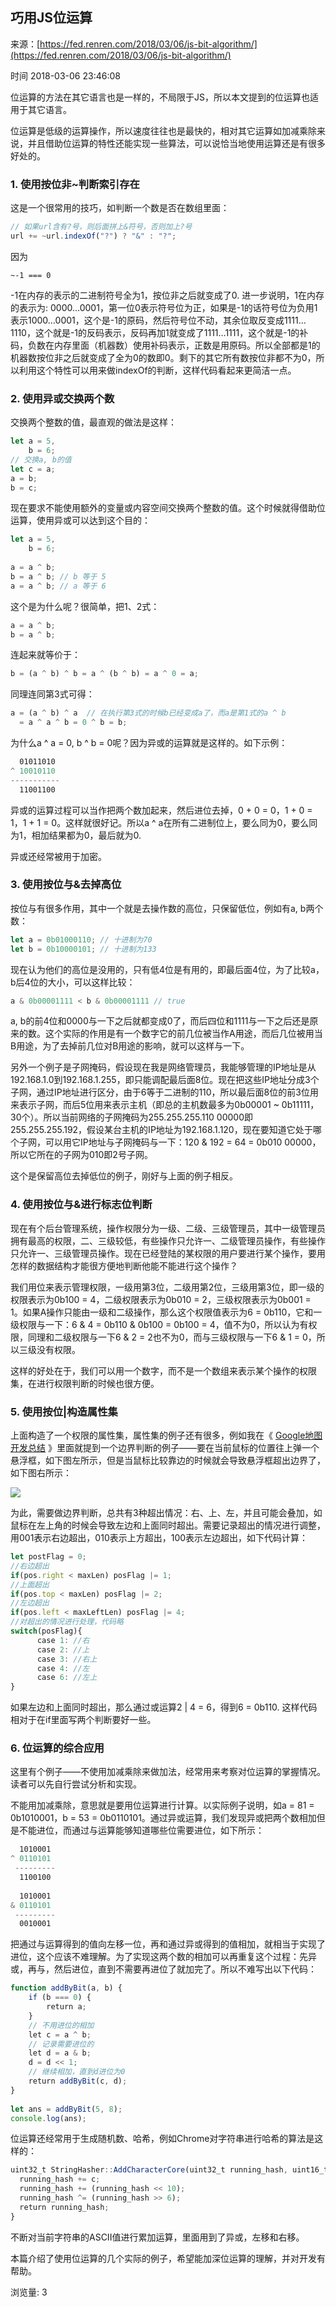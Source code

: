 ## 巧用JS位运算

来源：[https://fed.renren.com/2018/03/06/js-bit-algorithm/](https://fed.renren.com/2018/03/06/js-bit-algorithm/)

时间 2018-03-06 23:46:08

 
位运算的方法在其它语言也是一样的，不局限于JS，所以本文提到的位运算也适用于其它语言。
 
位运算是低级的运算操作，所以速度往往也是最快的，相对其它运算如加减乘除来说，并且借助位运算的特性还能实现一些算法，可以说恰当地使用运算还是有很多好处的。
 
### 1. 使用按位非~判断索引存在
 
这是一个很常用的技巧，如判断一个数是否在数组里面：

```js
// 如果url含有?号，则后面拼上&符号，否则加上?号
url += ~url.indexOf("?") ? "&" : "?";

```
 
因为
 
`~-1 === 0`
 
-1在内存的表示的二进制符号全为1，按位非之后就变成了0. 进一步说明，1在内存的表示为: 0000…0001，第一位0表示符号位为正，如果是-1的话符号位为负用1表示1000…0001，这个是-1的原码，然后符号位不动，其余位取反变成1111…1110，这个就是-1的反码表示，反码再加1就变成了1111…1111，这个就是-1的补码，负数在内存里面（机器数）使用补码表示，正数是用原码。所以全部都是1的机器数按位非之后就变成了全为0的数即0。剩下的其它所有数按位非都不为0，所以利用这个特性可以用来做indexOf的判断，这样代码看起来更简洁一点。
 
### 2. 使用异或交换两个数
 
交换两个整数的值，最直观的做法是这样：

```js
let a = 5,
    b = 6;
// 交换a, b的值 
let c = a;
a = b;
b = c;

```
 
现在要求不能使用额外的变量或内容空间交换两个整数的值。这个时候就得借助位运算，使用异或可以达到这个目的：

```js
let a = 5,
    b = 6;
 
a = a ^ b;
b = a ^ b; // b 等于 5
a = a ^ b; // a 等于 6

```
 
这个是为什么呢？很简单，把1、2式：

```js
a = a ^ b;
b = a ^ b;

```
 
连起来就等价于：

```js
b = (a ^ b) ^ b = a ^ (b ^ b) = a ^ 0 = a;

```
 
同理连同第3式可得：

```js
a = (a ^ b) ^ a  // 在执行第3式的时候b已经变成a了，而a是第1式的a ^ b
  = a ^ a ^ b = 0 ^ b = b;

```
 
为什么a ^ a = 0, b ^ b = 0呢？因为异或的运算就是这样的。如下示例：

```js
  01011010
^ 10010110
-----------
  11001100

```
 
异或的运算过程可以当作把两个数加起来，然后进位去掉，0 + 0 = 0，1 + 0 = 1，1 + 1 = 0。这样就很好记。所以a ^ a在所有二进制位上，要么同为0，要么同为1，相加结果都为0，最后就为0.
 
异或还经常被用于加密。
 
### 3. 使用按位与&去掉高位
 
按位与有很多作用，其中一个就是去操作数的高位，只保留低位，例如有a, b两个数：

```js
let a = 0b01000110; // 十进制为70
let b = 0b10000101; // 十进制为133

```
 
现在认为他们的高位是没用的，只有低4位是有用的，即最后面4位，为了比较a，b后4位的大小，可以这样比较：

```js
a & 0b00001111 < b & 0b00001111 // true

```
 
a, b的前4位和0000与一下之后就都变成0了，而后四位和1111与一下之后还是原来的数。这个实际的作用是有一个数字它的前几位被当作A用途，而后几位被用当B用途，为了去掉前几位对B用途的影响，就可以这样与一下。
 
另外一个例子是子网掩码，假设现在我是网络管理员，我能够管理的IP地址是从192.168.1.0到192.168.1.255，即只能调配最后面8位。现在把这些IP地址分成3个子网，通过IP地址进行区分，由于6等于二进制的110，所以最后面8位的前3位用来表示子网，而后5位用来表示主机（即总的主机数最多为0b00001 ~ 0b11111， 30个）。所以当前网络的子网掩码为255.255.255.110 00000即255.255.255.192，假设某台主机的IP地址为192.168.1.120，现在要知道它处于哪个子网，可以用它IP地址与子网掩码与一下：120 & 192 = 64 = 0b010 00000，所以它所在的子网为010即2号子网。
 
这个是保留高位去掉低位的例子，刚好与上面的例子相反。
 
### 4. 使用按位与&进行标志位判断
 
现在有个后台管理系统，操作权限分为一级、二级、三级管理员，其中一级管理员拥有最高的权限，二、三级较低，有些操作只允许一、二级管理员操作，有些操作只允许一、三级管理员操作。现在已经登陆的某权限的用户要进行某个操作，要用怎样的数据结构才能很方便地判断他能不能进行这个操作？
 
我们用位来表示管理权限，一级用第3位，二级用第2位，三级用第3位，即一级的权限表示为0b100 = 4，二级权限表示为0b010 = 2，三级权限表示为0b001 = 1。如果A操作只能由一级和二级操作，那么这个权限值表示为6 = 0b110，它和一级权限与一下：6 & 4 = 0b110 & 0b100 = 0b100 = 4，值不为0，所以认为有权限，同理和二级权限与一下6 & 2 = 2也不为0，而与三级权限与一下6 & 1 = 0，所以三级没有权限。
 
这样的好处在于，我们可以用一个数字，而不是一个数组来表示某个操作的权限集，在进行权限判断的时候也很方便。
 
### 5. 使用按位|构造属性集
 
上面构造了一个权限的属性集，属性集的例子还有很多，例如我在《 [Google地图开发总结][1] 》里面就提到一个边界判断的例子——要在当前鼠标的位置往上弹一个悬浮框，如下图左所示，但是当鼠标比较靠边的时候就会导致悬浮框超出边界了，如下图右所示： 
 

![][0]
 
为此，需要做边界判断，总共有3种超出情况：右、上、左，并且可能会叠加，如鼠标在左上角的时候会导致左边和上面同时超出。需要记录超出的情况进行调整，用001表示右边超出，010表示上方超出，100表示左边超出，如下代码计算：

```js
let postFlag = 0;
//右边超出
if(pos.right < maxLen) posFlag |= 1;
//上面超出
if(pos.top < maxLen) posFlag |= 2;
//左边超出
if(pos.left < maxLeftLen) posFlag |= 4;
//对超出的情况进行处理，代码略
switch(posFlag){
      case 1: //右
      case 2: //上
      case 3: //右上
      case 4: //左
      case 6: //左上
}

```
 
如果左边和上面同时超出，那么通过或运算2 | 4 = 6，得到6 = 0b110. 这样代码相对于在if里面写两个判断要好一些。
 
### 6. 位运算的综合应用
 
这里有个例子——不使用加减乘除来做加法，经常用来考察对位运算的掌握情况。读者可以先自行尝试分析和实现。
 
不能用加减乘除，意思就是要用位运算进行计算。以实际例子说明，如a = 81 = 0b1010001，b = 53 = 0b0110101。通过异或运算，我们发现异或把两个数相加但是不能进位，而通过与运算能够知道哪些位需要进位，如下所示：

```js
  1010001
^ 0110101
 ---------
  1100100
 
  1010001
& 0110101
 ---------
  0010001

```
 
把通过与运算得到的值向左移一位，再和通过异或得到的值相加，就相当于实现了进位，这个应该不难理解。为了实现这两个数的相加可以再重复这个过程：先异或，再与，然后进位，直到不需要再进位了就加完了。所以不难写出以下代码：

```js
function addByBit(a, b) {
    if (b === 0) {
        return a;
    }
    // 不用进位的相加
    let c = a ^ b;
    // 记录需要进位的
    let d = a & b;
    d = d << 1;
    // 继续相加，直到d进位为0
    return addByBit(c, d);
}
 
let ans = addByBit(5, 8);
console.log(ans);

```
 
位运算还经常用于生成随机数、哈希，例如Chrome对字符串进行哈希的算法是这样的：

```js
uint32_t StringHasher::AddCharacterCore(uint32_t running_hash, uint16_t c) {
  running_hash += c;
  running_hash += (running_hash << 10);
  running_hash ^= (running_hash >> 6);
  return running_hash;
}

```
 
不断对当前字符串的ASCII值进行累加运算，里面用到了异或，左移和右移。
 
本篇介绍了使用位运算的几个实际的例子，希望能加深位运算的理解，并对开发有帮助。
 
浏览量: 3 
 


[1]: http://yincheng.site/google-map
[0]: https://img0.tuicool.com/iuyyuqa.jpg